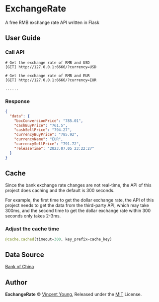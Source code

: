 # ExchangeRate
A free RMB exchange rate API written in Flask

## User Guide
### Call API
```
# Get the exchange rate of RMB and USD
[GET] http://127.0.0.1:6666/?currency=USD

# Get the exchange rate of RMB and EUR
[GET] http://127.0.0.1:6666/?currency=EUR

......
```

### Response
```json
{
  "data": {
    "bocConversionPrice": "785.01",
    "cashBuyPrice": "761.5",
    "cashSellPrice": "794.27",
    "currencyBuyPrice": "785.92",
    "currencyName": "EUR",
    "currencySellPrice": "791.72",
    "releaseTime": "2023.07.05 23:22:27"
  }
}
```

## Cache
Since the bank exchange rate changes are not real-time, the API of this project does caching and the default is 300 seconds.

For example, the first time to get the dollar exchange rate, the API of this project needs to get the data from the third-party API, which may take 300ms, and the second time to get the dollar exchange rate within 300 seconds only takes 2-3ms.

### Adjust the cache time
```python
@cache.cached(timeout=300, key_prefix=cache_key)
```

## Data Source
[Bank of China](https://www.boc.cn/en/)

## Author
**ExchangeRate** © [Vincent Young](https://github.com/missuo), Released under the [MIT](./LICENSE) License.<br>
